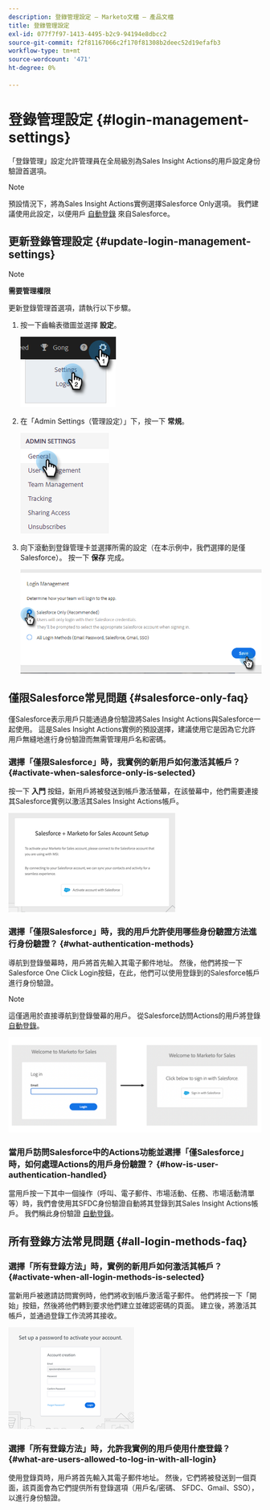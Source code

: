 ```yaml
---
description: 登錄管理設定 — Marketo文檔 — 產品文檔
title: 登錄管理設定
exl-id: 077f7f97-1413-4495-b2c9-94194e8dbcc2
source-git-commit: f2f81167066c2f170f81308b2deec52d19efafb3
workflow-type: tm+mt
source-wordcount: '471'
ht-degree: 0%

---
```


# 登錄管理設定 {#login-management-settings}

「登錄管理」設定允許管理員在全局級別為Sales Insight Actions的用戶設定身份驗證首選項。

>[!NOTE]
>
>預設情況下，將為Sales Insight Actions實例選擇Salesforce Only選項。 我們建議使用此設定，以便用戶 [自動登錄](/help/marketo/product-docs/marketo-sales-insight/actions/admin/auto-login-from-salesforce.md) 來自Salesforce。

## 更新登錄管理設定 {#update-login-management-settings}

>[!NOTE]
>
>**需要管理權限**

更新登錄管理首選項，請執行以下步驟。

1. 按一下齒輪表徵圖並選擇 **設定**。

   ![](assets/login-management-settings-1.png)

1. 在「Admin Settings（管理設定）」下，按一下 **常規**。

   ![](assets/login-management-settings-2.png)

1. 向下滾動到登錄管理卡並選擇所需的設定（在本示例中，我們選擇的是僅Salesforce）。 按一下 **保存** 完成。

   ![](assets/login-management-settings-3.png)

## 僅限Salesforce常見問題 {#salesforce-only-faq}

僅Salesforce表示用戶只能通過身份驗證將Sales Insight Actions與Salesforce一起使用。 這是Sales Insight Actions實例的預設選擇，建議使用它是因為它允許用戶無縫地進行身份驗證而無需管理用戶名和密碼。

### 選擇「僅限Salesforce」時，我實例的新用戶如何激活其帳戶？ {#activate-when-salesforce-only-is-selected}

按一下 **入門** 按鈕，新用戶將被發送到帳戶激活螢幕，在該螢幕中，他們需要連接其Salesforce實例以激活其Sales Insight Actions帳戶。

![](assets/login-management-settings-4.png)

### 選擇「僅限Salesforce」時，我的用戶允許使用哪些身份驗證方法進行身份驗證？ {#what-authentication-methods}

導航到登錄螢幕時，用戶將首先輸入其電子郵件地址。 然後，他們將按一下Salesforce One Click Login按鈕，在此，他們可以使用登錄到的Salesforce帳戶進行身份驗證。

>[!NOTE]
>
>這僅適用於直接導航到登錄螢幕的用戶。 從Salesforce訪問Actions的用戶將登錄 [自動登錄](/help/marketo/product-docs/marketo-sales-insight/actions/admin/auto-login-from-salesforce.md)。

![](assets/login-management-settings-5.png)

### 當用戶訪問Salesforce中的Actions功能並選擇「僅Salesforce」時，如何處理Actions的用戶身份驗證？ {#how-is-user-authentication-handled}

當用戶按一下其中一個操作（呼叫、電子郵件、市場活動、任務、市場活動清單等）時，我們會使用其SFDC身份驗證自動將其登錄到其Sales Insight Actions帳戶。 我們稱此身份驗證 [自動登錄](/help/marketo/product-docs/marketo-sales-insight/actions/admin/auto-login-from-salesforce.md)。

## 所有登錄方法常見問題 {#all-login-methods-faq}

### 選擇「所有登錄方法」時，實例的新用戶如何激活其帳戶？ {#activate-when-all-login-methods-is-selected}

當新用戶被邀請訪問實例時，他們將收到帳戶激活電子郵件。 他們將按一下「開始」按鈕，然後將他們轉到要求他們建立並確認密碼的頁面。 建立後，將激活其帳戶，並通過登錄工作流將其接收。

![](assets/login-management-settings-6.png)

### 選擇「所有登錄方法」時，允許我實例的用戶使用什麼登錄？ {#what-are-users-allowed-to-log-in-with-all-login}

使用登錄頁時，用戶將首先輸入其電子郵件地址。 然後，它們將被發送到一個頁面，該頁面會為它們提供所有登錄選項（用戶名/密碼、 SFDC、Gmail、SSO），以進行身份驗證。
